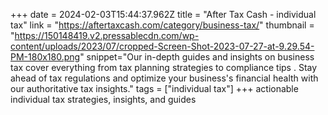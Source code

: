 +++
date = 2024-02-03T15:44:37.962Z
title = "After Tax Cash - individual tax"
link = "https://aftertaxcash.com/category/business-tax/"
thumbnail = "https://150148419.v2.pressablecdn.com/wp-content/uploads/2023/07/cropped-Screen-Shot-2023-07-27-at-9.29.54-PM-180x180.png"
snippet="Our in-depth guides and insights on business tax cover everything from tax planning strategies to compliance tips . Stay ahead of tax regulations and optimize your business's financial health with our authoritative tax insights."
tags = ["individual tax"]
+++
actionable individual tax strategies, insights, and guides
